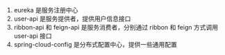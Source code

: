 1. eureka 是服务注册中心
2. user-api 是服务提供者，提供用户信息接口
3. ribbon-api 和 feign-api 是服务消费者，分别通过 ribbon 和 feign 方式调用 user-api 接口
4. spring-cloud-config 是分布式配置中心，提供一些通用配置
